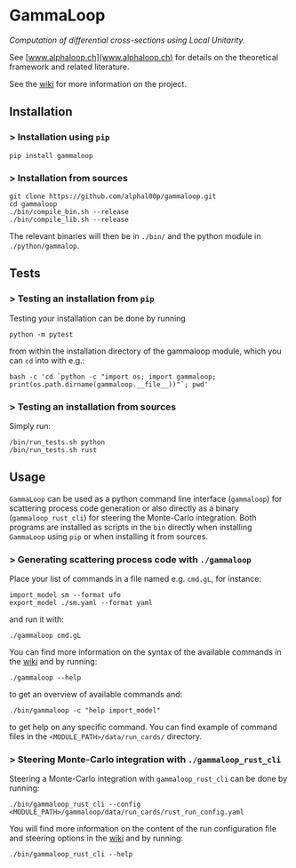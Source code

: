 # GammaLoop

*Computation of differential cross-sections using Local Unitarity.*

See [www.alphaloop.ch](www.alphaloop.ch) for details on the theoretical framework and related literature.

See the [wiki](https://wiki.alphaloop.ch/) for more information on the project.

## Installation

### > Installation using `pip`
```
pip install gammaloop
```

### > Installation from sources
```
git clone https://github.com/alphal00p/gammaloop.git
cd gammaloop
./bin/compile_bin.sh --release
./bin/compile_lib.sh --release
```
The relevant binaries will then be in `./bin/` and the python module in `./python/gammalop`.

## Tests

### > Testing an installation from `pip`

Testing your installation can be done by running
```
python -m pytest
```
from within the installation directory of the gammaloop module, which you can `cd` into with e.g.:
```
bash -c 'cd `python -c "import os; import gammaloop; print(os.path.dirname(gammaloop.__file__))"`; pwd'
```

### > Testing an installation from sources

Simply run:
```
/bin/run_tests.sh python
/bin/run_tests.sh rust
```

## Usage

`GammaLoop` can be used as a python command line interface (`gammaloop`) for scattering process code generation or also directly as a binary (`gammaloop_rust_cli`) for steering the Monte-Carlo integration. Both programs are installed as scripts in the `bin` directly when installing `GammaLoop` using `pip` or when installing it from sources.

### > Generating scattering process code with `./gammaloop`

Place your list of commands in a file named e.g. `cmd.gL`, for instance:
```
import_model sm --format ufo
export_model ./sm.yaml --format yaml
```
and run it with:
```
./gammaloop cmd.gL
```
You can find more information on the syntax of the available commands in the [wiki](https://wiki.alphaloop.ch/) and by running:
```
./gammaloop --help
```
to get an overview of available commands and:
```
./bin/gammaloop -c "help import_model"
```
to get help on any specific command.
You can find example of command files in the `<MODULE_PATH>/data/run_cards/` directory.

### > Steering Monte-Carlo integration with `./gammaloop_rust_cli`

Steering a Monte-Carlo integration with `gammaloop_rust_cli` can be done by running:
```
./bin/gammaloop_rust_cli --config <MODULE_PATH>/gammaloop/data/run_cards/rust_run_config.yaml
```
You will find more information on the content of the run configuration file and steering options in the [wiki](https://wiki.alphaloop.ch/) and by running:
```
./bin/gammaloop_rust_cli --help
```
